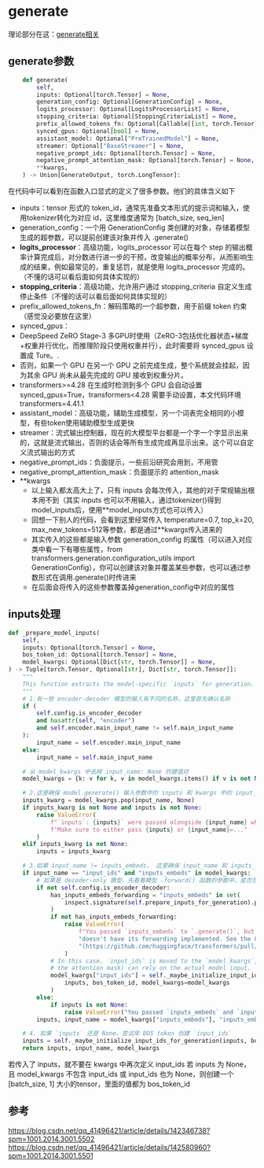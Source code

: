 # generate

理论部分在这：[generate相关](../../NLP/LLM/generate相关.md)
## generate参数
```python
    def generate(
        self,
        inputs: Optional[torch.Tensor] = None,
        generation_config: Optional[GenerationConfig] = None,
        logits_processor: Optional[LogitsProcessorList] = None,
        stopping_criteria: Optional[StoppingCriteriaList] = None,
        prefix_allowed_tokens_fn: Optional[Callable[[int, torch.Tensor], List[int]]] = None,
        synced_gpus: Optional[bool] = None,
        assistant_model: Optional["PreTrainedModel"] = None,
        streamer: Optional["BaseStreamer"] = None,
        negative_prompt_ids: Optional[torch.Tensor] = None,
        negative_prompt_attention_mask: Optional[torch.Tensor] = None,
        **kwargs,
    ) -> Union[GenerateOutput, torch.LongTensor]:

```
在代码中可以看到在函数入口显式的定义了很多参数。他们的具体含义如下

- inputs：tensor 形式的 token_id，通常先准备文本形式的提示词和输入，使用tokenizer转化为对应 id，这里维度通常为 [batch_size, seq_len]
- generation_config：一个用 GenerationConfig 类创建的对象，存储着模型生成的超参数，可以提前创建该对象并传入 .generate()
- **logits_processor**：高级功能，logits_processor 可以在每个 step 的输出概率计算完成后，对分数进行进一步的干预，改变输出的概率分布，从而影响生成的结果，例如最常见的，重复惩罚，就是使用 logits_processor 完成的。（不懂的话可以看后面如何具体实现的）
- **stopping_criteria**：高级功能，允许用户通过 stopping_criteria 自定义生成停止条件（不懂的话可以看后面如何具体实现的）
- prefix_allowed_tokens_fn：解码策略的一个超参数，用于前缀 token 约束（感觉没必要放在这里）
- synced_gpus：
- DeepSpeed ZeRO Stage-3 多GPU时使用（ZeRO-3包括优化器状态+梯度+权重并行优化，而推理阶段只使用权重并行），此时需要将 synced_gpus 设置成 Ture。.
- 否则，如果一个 GPU 在另一个 GPU 之前完成生成，整个系统就会挂起，因为其余 GPU 尚未从最先完成的 GPU 接收到权重分片。
- transformers>=4.28 在生成时检测到多个 GPU 会自动设置 synced_gpus=True，transformers<4.28 需要手动设置，本文代码环境transformers=4.41.1
- assistant_model：高级功能，辅助生成模型，另一个词表完全相同的小模型，有些token使用辅助模型生成更快
- streamer：流式输出控制器，现在的大模型平台都是一个字一个字显示出来的，这就是流式输出，否则的话会等所有生成完成再显示出来。这个可以自定义流式输出的方式
- negative_prompt_ids：负面提示，一些前沿研究会用到，不用管
- negative_prompt_attention_mask：负面提示的 attention_mask
- **kwargs
	- 以上输入都太高大上了，只有 inputs 会每次传入，其他的对于常规输出根本用不到（其实 inputs 也可以不用输入，通过tokenizer()得到model_inputs后，使用**model_inputs方式也可以传入）
	- 回想一下别人的代码，会看到这里经常传入 temperature=0.7, top_k=20, max_new_tokens=512等参数，都是通过**kwargs传入进来的
	- 其实传入的这些都是输入参数 generation_config 的属性（可以进入对应类中看一下有哪些属性，from transformers.generation.configuration_utils import GenerationConfig），你可以创建该对象并覆盖某些参数，也可以通过参数形式在调用.generate()时传进来
	- 在后面会将传入的这些参数覆盖掉generation_config中对应的属性

## inputs处理
```python
def _prepare_model_inputs(
    self,
    inputs: Optional[torch.Tensor] = None,
    bos_token_id: Optional[torch.Tensor] = None,
    model_kwargs: Optional[Dict[str, torch.Tensor]] = None,
) -> Tuple[torch.Tensor, Optional[str], Dict[str, torch.Tensor]]:
    """
    This function extracts the model-specific `inputs` for generation.
    """
    # 1.有一些 encoder-decoder 模型的输入有不同的名称，这里首先确认名称
    if (
        self.config.is_encoder_decoder
        and hasattr(self, "encoder")
        and self.encoder.main_input_name != self.main_input_name
    ):
        input_name = self.encoder.main_input_name
    else:
        input_name = self.main_input_name

    # 从 model_kwargs 中去掉 input_name: None 的键值对
    model_kwargs = {k: v for k, v in model_kwargs.items() if v is not None or k != input_name}

    # 2.这里确保 model.generate() 输入参数中的 inputs 和 kwargs 中的 input_name 只输入一个
    inputs_kwarg = model_kwargs.pop(input_name, None)
    if inputs_kwarg is not None and inputs is not None:
        raise ValueError(
            f"`inputs`: {inputs}` were passed alongside {input_name} which is not allowed. "
            f"Make sure to either pass {inputs} or {input_name}=..."
        )
    elif inputs_kwarg is not None:
        inputs = inputs_kwarg

    # 3.如果 input_name != inputs_embeds， 这里确保 input_name 和 inputs_embeds 只输入一个
    if input_name == "input_ids" and "inputs_embeds" in model_kwargs:
        # 如果是 decoder-only 模型，先看看模型 .forward() 函数的参数中，是否包含 inputs_embeds，如果不包含就弹出异常
        if not self.config.is_encoder_decoder:
            has_inputs_embeds_forwarding = "inputs_embeds" in set(
                inspect.signature(self.prepare_inputs_for_generation).parameters.keys()
            )
            if not has_inputs_embeds_forwarding:
                raise ValueError(
                    f"You passed `inputs_embeds` to `.generate()`, but the model class {self.__class__.__name__} "
                    "doesn't have its forwarding implemented. See the GPT2 implementation for an example "
                    "(https://github.com/huggingface/transformers/pull/21405), and feel free to open a PR with it!"
                )
            # In this case, `input_ids` is moved to the `model_kwargs`, so a few automations (like the creation of
            # the attention mask) can rely on the actual model input.
            model_kwargs["input_ids"] = self._maybe_initialize_input_ids_for_generation(
                inputs, bos_token_id, model_kwargs=model_kwargs
            )
        else:
            if inputs is not None:
                raise ValueError("You passed `inputs_embeds` and `input_ids` to `.generate()`. Please pick one.")
        inputs, input_name = model_kwargs["inputs_embeds"], "inputs_embeds"

    # 4. 如果 `inputs` 还是 None，尝试用 BOS token 创建 `input_ids`
    inputs = self._maybe_initialize_input_ids_for_generation(inputs, bos_token_id, model_kwargs)
    return inputs, input_name, model_kwargs

```
若传入了 inputs，就不要在 kwargs 中再次定义 input_ids
若 inputs 为 None，且 model_kwargs 不包含 input_ids 或 input_ids 也为 None，则创建一个 [batch_size, 1] 大小的tensor，里面的值都为 bos_token_id


## 参考
https://blog.csdn.net/qq_41496421/article/details/142346738?spm=1001.2014.3001.5502
https://blog.csdn.net/qq_41496421/article/details/142580960?spm=1001.2014.3001.5501
